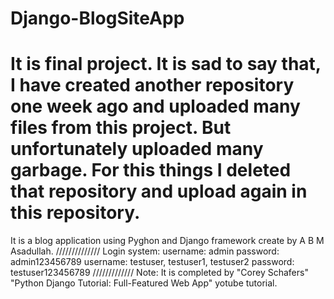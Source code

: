 # Django-BlogSiteApp
It is final project. It is sad to say that, I have created another repository one week ago and uploaded many files from this project. But unfortunately uploaded many garbage. For this things I deleted that repository and upload again in this repository.
============
It is a blog application using Pyghon and Django framework create by A B M Asadullah.
//////////////
Login system: 
username: admin
password: admin123456789
username: testuser, testuser1, testuser2
password: testuser123456789
/////////////
Note:
It is completed by "Corey Schafers" "Python Django Tutorial: Full-Featured Web App" yotube tutorial.
